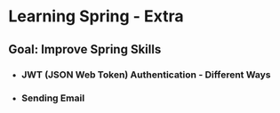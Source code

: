 # Learning Spring - Extra
## Goal: Improve Spring Skills
- ### JWT (JSON Web Token) Authentication - Different Ways
- ### Sending Email
